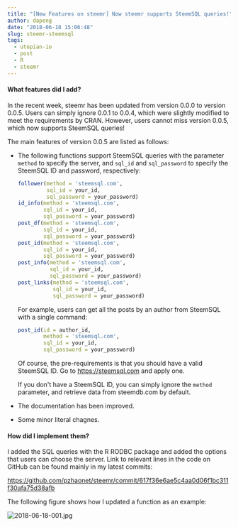 ```yaml
---
title: "[New Features on steemr] Now steemr supports SteemSQL queries!"
author: dapeng
date: "2018-06-18 15:06:48"
slug: steemr-steemsql
tags: 
  - utopian-io
  - post
  - R
  - steemr
---
```



#### What features did I add?

In the recent week, steemr has been updated from version 0.0.0 to version 0.0.5. Users can simply ignore 0.0.1 to 0.0.4, which were slightly modified to meet the requirements by CRAN. However, users cannot miss version 0.0.5, which now supports SteemSQL queries!

The main features of version 0.0.5 are listed as follows:

- The following functions support SteemSQL queries with the parameter `method` to specify the server, and `sql_id` and `sql_password` to specify the SteemSQL ID and password, respectively:

  ```R
  follower(method = 'steemsql.com', 
           sql_id = your_id, 
           sql_password = your_password)
  id_info(method = 'steemsql.com', 
          sql_id = your_id, 
          sql_password = your_password)
  post_df(method = 'steemsql.com', 
          sql_id = your_id, 
          sql_password = your_password)
  post_id(method = 'steemsql.com', 
          sql_id = your_id, 
          sql_password = your_password)
  post_info(method = 'steemsql.com', 
            sql_id = your_id, 
            sql_password = your_password)
  post_links(method = 'steemsql.com', 
             sql_id = your_id, 
             sql_password = your_password)
  ```

  For example, users can get all the posts by an author from SteemSQL with a single command:

  ```R
  post_id(id = author_id, 
          method = 'steemsql.com', 
          sql_id = your_id, 
          sql_password = your_password)
  ```

  

  Of course, the pre-requirements is that you should have a valid SteemSQL ID. Go to https://steemsql.com and apply one.

  If you don't have a SteemSQL ID, you can simply ignore the `method` parameter, and retrieve data from steemdb.com by default.

- The documentation has been improved.

- Some minor literal chagnes.

#### How did I implement them?
I added the SQL queries with the R RODBC package and added the options that users can choose the server. Link to relevant lines in the code on GitHub can be found mainly in my latest commits:

https://github.com/pzhaonet/steemr/commit/617f36e6ae5c4aa0d06f1bc311f30afa75d38afb

The following figure shows how I updated a function as an example:

![2018-06-18-001.jpg](https://cdn.steemitimages.com/DQmYP1LxPnhqGMUXmpMLyNRhscmUgfaHwnwcughxec8MJzS/2018-06-18-001.jpg)
